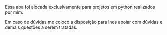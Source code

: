Essa aba foi alocada exclusivamente para projetos em python realizados por mim.  

Em caso de dúvidas me coloco a disposição para lhes apoiar com dúvidas e demais questões a serem tratadas. 
